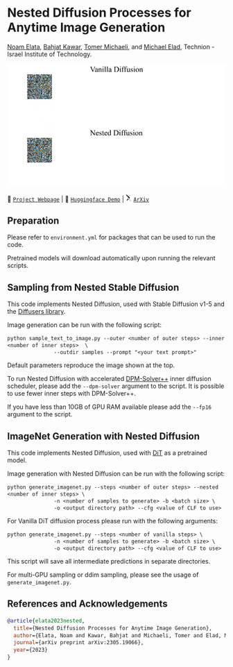 # Nested Diffusion Processes for Anytime Image Generation
<a href="https://noamelata.github.io/">Noam Elata</a>, <a href="https://bahjat-kawar.github.io/">Bahjat Kawar</a>, <a href="https://tomer.net.technion.ac.il/">Tomer Michaeli</a>, and <a href="https://elad.cs.technion.ac.il/">Michael Elad</a>, Technion - Israel Institute of Technology.<br />

<img src="figures/generation.gif" alt="Nested Diffusion" style="width:1500px;"/>

🔗 [`Project Webpage`](https://noamelata.github.io/NestedDiffusion/)  | 🤗  [`Huggingface Demo`](https://huggingface.co/spaces/noamelata/Nested-Diffusion) | <img src="figures/arxiv.svg" style="width:14px;">  [`ArXiv`](https://arxiv.org/abs/2305.19066)

## Preparation

Please refer to `environment.yml` for packages that can be used to run the code. 

Pretrained models will download automatically upon running the relevant scripts.

## Sampling from Nested Stable Diffusion
This code implements Nested Diffusion, used with Stable Diffusion v1-5 and the <a href="https://github.com/huggingface/diffusers">Diffusers library</a>.

Image generation can be run with the following script:
```
python sample_text_to_image.py --outer <number of outer steps> --inner <number of inner steps>  \
               --outdir samples --prompt "<your text prompt>"
```
Default parameters reproduce the image shown at the top.

To run Nested Diffusion with accelerated <a href="https://github.com/LuChengTHU/dpm-solver">DPM-Solver++</a> inner diffusion scheduler, please add the `--dpm-solver` argument to the script.
It is possible to use fewer inner steps with DPM-Solver++.

If you have less than 10GB of GPU RAM available please add the `--fp16` argument to the script.


## ImageNet Generation with Nested Diffusion 
This code implements Nested Diffusion, used with <a href="https://github.com/facebookresearch/DiT">DiT</a> as a pretrained model.

Image generation with Nested Diffusion can be run with the following script:
```
python generate_imagenet.py --steps <number of outer steps> --nested <number of inner steps> \
               -n <number of samples to generate> -b <batch size> \
               -o <output directory path> --cfg <value of CLF to use>
```
For Vanilla DiT diffusion process please run with the following arguments:
```
python generate_imagenet.py --steps <number of vanilla steps> \
               -n <number of samples to generate> -b <batch size> \
               -o <output directory path> --cfg <value of CLF to use>
```
This script will save all intermediate predictions in separate directories.

For multi-GPU sampling or ddim sampling,  please see the usage of `generate_imagenet.py`.



## References and Acknowledgements
```BibTeX
@article{elata2023nested,
  title={Nested Diffusion Processes for Anytime Image Generation},
  author={Elata, Noam and Kawar, Bahjat and Michaeli, Tomer and Elad, Michael},
  journal={arXiv preprint arXiv:2305.19066},
  year={2023}
}
```
